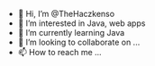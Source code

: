 - 👋 Hi, I’m @TheHaczkenso
- 👀 I’m interested in Java, web apps
- 🌱 I’m currently learning Java
- 💞️ I’m looking to collaborate on ...
- 📫 How to reach me ...

<!---
TheHaczkenso/TheHaczkenso is a ✨ special ✨ repository because its `README.md` (this file) appears on your GitHub profile.
You can click the Preview link to take a look at your changes.
--->
